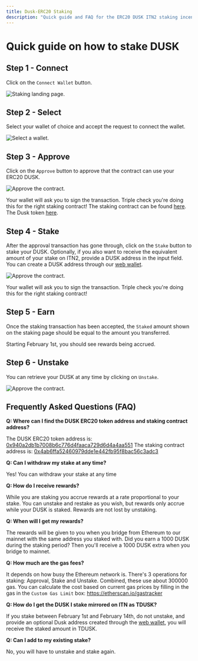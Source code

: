 ```yaml
---
title: Dusk-ERC20 Staking
description: "Quick guide and FAQ for the ERC20 DUSK ITN2 staking incentive"
---
```


# Quick guide on how to stake DUSK
## Step 1 - Connect
Click on the `Connect Wallet` button. 

![Staking landing page.](../../../assets/itn/connect-wallet.png)

## Step 2 - Select
Select your wallet of choice and accept the request to connect the wallet.

![Select a wallet.](../../../assets/itn/select-wallet.png)

## Step 3 - Approve
Click on the `Approve` button to approve that the contract can use your ERC20 DUSK.

![Approve the contract.](../../../assets/itn/approve.png)

Your wallet will ask you to sign the transaction. Triple check you're doing this for the right staking contract! The staking contract can be found [here](https://etherscan.io/address/0x4ab6ffa52460979dde1e442fb95f8bac56c3adc3). The Dusk token [here](https://etherscan.io/token/0x940a2db1b7008b6c776d4faaca729d6d4a4aa551).

## Step 4 - Stake
After the approval transaction has gone through, click on the `Stake` button to stake your DUSK. Optionally, if you also want to receive the equivalent amount of your stake on ITN2, provide a DUSK address in the input field. You can create a DUSK address through our [web wallet](https://wallet.dusk.network/).

![Approve the contract.](../../../assets/itn/stake.png)

Your wallet will ask you to sign the transaction. Triple check you're doing this for the right staking contract!

## Step 5 - Earn
Once the staking transaction has been accepted, the `Staked` amount shown on the staking page should be equal to the amount you transferred.

Starting February 1st, you should see rewards being accrued.

## Step 6 - Unstake
You can retrieve your DUSK at any time by clicking on `Unstake`.

![Approve the contract.](../../../assets/itn/unstake.png)


## Frequently Asked Questions (FAQ)

**Q: Where can I find the DUSK ERC20 token address and staking contract address?**

The DUSK ERC20 token address is: [0x940a2db1b7008b6c776d4faaca729d6d4a4aa551](https://etherscan.io/token/0x940a2db1b7008b6c776d4faaca729d6d4a4aa551)
The staking contract address is: [0x4ab6ffa52460979dde1e442fb95f8bac56c3adc3](https://etherscan.io/address/0x4ab6ffa52460979dde1e442fb95f8bac56c3adc3)

**Q: Can I withdraw my stake at any time?**

Yes! You can withdraw your stake at any time

**Q: How do I receive rewards?**

While you are staking you accrue rewards at a rate proportional to your stake. You can unstake and restake as you wish, but rewards only accrue while your DUSK is staked. Rewards are not lost by unstaking.

**Q: When will I get my rewards?**

The rewards will be given to you when you bridge from Ethereum to our mainnet with the same address you staked with. Did you earn a 1000 DUSK during the staking period? Then you'll receive a 1000 DUSK extra when you bridge to mainnet.

**Q: How much are the gas fees?**

It depends on how busy the Ethereum network is. There's 3 operations for staking: Approval, Stake and Unstake. Combined, these use about 300000 gas. You can calculate the cost based on current gas prices by filling in the gas in the `Custom Gas Limit` box: https://etherscan.io/gastracker

**Q: How do I get the DUSK I stake mirrored on ITN as TDUSK?**

If you stake between February 1st and February 14th, do not unstake, and provide an optional Dusk address created through the [web wallet](https://wallet.dusk.network/), you will receive the staked amount in TDUSK.

**Q: Can I add to my existing stake?**

No, you will have to unstake and stake again.
